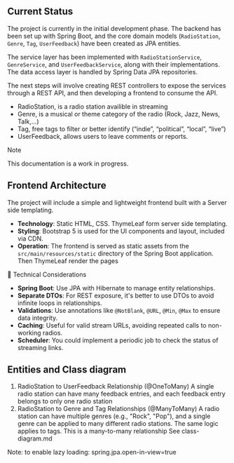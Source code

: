 ## Current Status

The project is currently in the initial development phase. The backend has been set up with Spring Boot, and the core domain models (`RadioStation`, `Genre`, `Tag`, `UserFeedback`) have been created as JPA entities.

The service layer has been implemented with `RadioStationService`, `GenreService`, and `UserFeedbackService`, along with their implementations. The data access layer is handled by Spring Data JPA repositories.

The next steps will involve creating REST controllers to expose the services through a REST API, and then developing a frontend to consume the API.

* RadioStation, is a radio station availible in streaming
* Genre, is a musical or theme category of the radio (Rock, Jazz, News, Talk,...)
* Tag, free tags to filter or better identify (“indie”, “political”, “local”, “live”)
* UserFeedback, allows users to leave comments or reports.

> [!NOTE]
> This documentation is a work in progress.

## Frontend Architecture

The project will include a simple and lightweight frontend built with a Server side templating.

*   **Technology**: Static HTML, CSS. ThymeLeaf form server side templating.
*   **Styling**: Bootstrap 5 is used for the UI components and layout, included via CDN.
*   **Operation**: The frontend is served as static assets from the `src/main/resources/static` directory of the Spring Boot application. 
    Then ThymeLeaf render the pages 

🔧 Technical Considerations
- **Spring Boot**: Use JPA with Hibernate to manage entity relationships.
- **Separate DTOs**: For REST exposure, it's better to use DTOs to avoid infinite loops in relationships.
- **Validations**: Use annotations like `@NotBlank`, `@URL`, `@Min`, `@Max` to ensure data integrity.
- **Caching**: Useful for valid stream URLs, avoiding repeated calls to non-working radios.
- **Scheduler**: You could implement a periodic job to check the status of streaming links.

## Entities and Class diagram 

1. RadioStation to UserFeedback Relationship (@OneToMany)
A single radio station can have many feedback entries, and each feedback entry belongs to only one radio station
2. RadioStation to Genre and Tag Relationships (@ManyToMany)
A radio station can have multiple genres (e.g., "Rock", "Pop"), and a single genre can be applied to many different radio stations. The same logic applies to tags. This is a many-to-many relationship
See class-diagram.md

Note: to enable lazy loading: spring.jpa.open-in-view=true